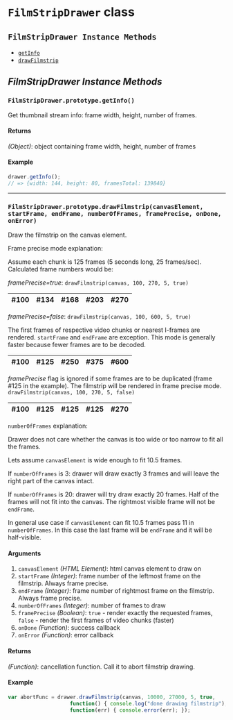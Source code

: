 # <a id="FilmStripDrawer"></a>`FilmStripDrawer` class #

## `FilmStripDrawer Instance Methods` ##

- [`getInfo`](#FilmStripDrawer_getInfo)
- [`drawFilmstrip`](#FilmStripDrawer_drawFilmstrip)

## _FilmStripDrawer Instance Methods_ ##

### <a id="#FilmStripDrawer_getInfo"></a>`FilmStripDrawer.prototype.getInfo()`
Get thumbnail stream info: frame width, height, number of frames.

#### Returns
*(Object)*: object containing frame width, height, number of frames

#### Example

```js
drawer.getInfo();
// => {width: 144, height: 80, framesTotal: 139840}
```

---

### <a id="#FilmStripDrawer_drawFilmstrip"></a>`FilmStripDrawer.prototype.drawFilmstrip(canvasElement, startFrame, endFrame, numberOfFrames, framePrecise, onDone, onError)`
Draw the filmstrip on the canvas element.

Frame precise mode explanation:

Assume each chunk is 125 frames (5 seconds long, 25 frames/sec). Calculated frame numbers would be:

*framePrecise=true*: `drawFilmstrip(canvas, 100, 270, 5, true)`

| #100 | #134 | #168 | #203 | #270 |
|------|------|------|------|------|

*framePrecise=false*: `drawFilmstrip(canvas, 100, 600, 5, true)`

The first frames of respective video chunks or nearest I-frames are rendered. `startFrame` and `endFrame` are exception.
This mode is generally faster because fewer frames are to be decoded.

| #100 | #125 | #250 | #375 | #600 |
|------|------|------|------|------|

*framePrecise* flag is ignored if some frames are to be duplicated (frame #125 in the example). The filmstrip will be rendered in frame precise mode.
`drawFilmstrip(canvas, 100, 270, 5, false)`

| #100 | **#125** | **#125** | **#125** | #270 |
|------|----------|----------|----------|------|

`numberOfFrames` explanation:

Drawer does not care whether the canvas is too wide or too narrow to fit all the frames.

Lets assume `canvasElement` is wide enough to fit 10.5 frames.

If `numberOfFrames` is 3: drawer will draw exactly 3 frames and will leave the right part of the canvas intact.

If `numberOfFrames` is 20: drawer will try draw exactly 20 frames. Half of the frames will not fit into the canvas.
The rightmost visible frame will not be `endFrame`.

In general use case if `canvasElement` can fit 10.5 frames pass 11 in `numberOfFrames`.
In this case the last frame will be `endFrame` and it will be half-visible.

#### Arguments
1. `canvasElement` *(HTML Element)*: html canvas element to draw on
2. `startFrame` *(Integer)*: frame number of the leftmost frame on the filmstrip. Always frame precise.
3. `endFrame` *(Integer)*: frame number of rightmost frame on the filmstrip. Always frame precise.
4. `numberOfFrames` *(Integer)*: number of frames to draw
5. `framePrecise` *(Boolean)*: `true` - render exactly the requested frames, `false` - render the first frames of video chunks (faster)
6. `onDone` *(Function)*: success callback
7. `onError` *(Function)*: error callback

#### Returns
*(Function)*: cancellation function. Call it to abort filmstrip drawing.

#### Example

```js
var abortFunc = drawer.drawFilmstrip(canvas, 10000, 27000, 5, true,
                    function() { console.log("done drawing filmstrip"); },
                    function(err) { console.error(err); });
```
